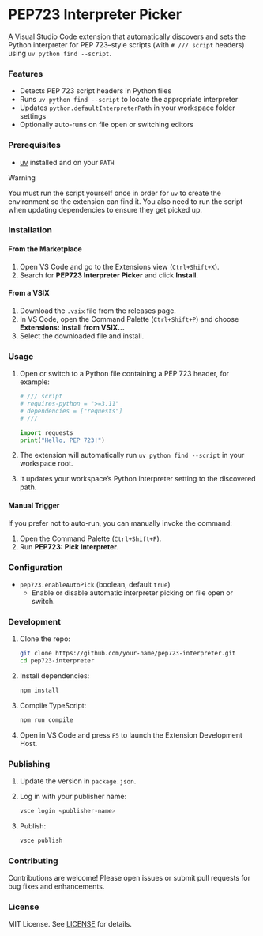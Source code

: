 # PEP723 Interpreter Picker

A Visual Studio Code extension that automatically discovers and sets the Python interpreter for PEP 723–style scripts (with `# /// script` headers) using `uv python find --script`.

### Features

- Detects PEP 723 script headers in Python files
- Runs `uv python find --script` to locate the appropriate interpreter
- Updates `python.defaultInterpreterPath` in your workspace folder settings
- Optionally auto-runs on file open or switching editors

### Prerequisites
- [uv](https://github.com/jaraco/uv) installed and on your `PATH`

> [!WARNING]
> You must run the script yourself once in order for `uv` to create the environment so the extension can find it. You also need to run the script when updating dependencies to ensure they get picked up. 

### Installation

#### From the Marketplace

1. Open VS Code and go to the Extensions view (`Ctrl+Shift+X`).
2. Search for **PEP723 Interpreter Picker** and click **Install**.

#### From a VSIX

1. Download the `.vsix` file from the releases page.
2. In VS Code, open the Command Palette (`Ctrl+Shift+P`) and choose **Extensions: Install from VSIX...**
3. Select the downloaded file and install.

### Usage

1. Open or switch to a Python file containing a PEP 723 header, for example:

   ```python
   # /// script
   # requires-python = ">=3.11"
   # dependencies = ["requests"]
   # ///

   import requests
   print("Hello, PEP 723!")
   ```

2. The extension will automatically run `uv python find --script` in your workspace root.
3. It updates your workspace’s Python interpreter setting to the discovered path.

#### Manual Trigger

If you prefer not to auto-run, you can manually invoke the command:

1. Open the Command Palette (`Ctrl+Shift+P`).
2. Run **PEP723: Pick Interpreter**.

### Configuration

- `pep723.enableAutoPick` (boolean, default `true`)
  - Enable or disable automatic interpreter picking on file open or switch.

### Development

1. Clone the repo:

   ```bash
   git clone https://github.com/your-name/pep723-interpreter.git
   cd pep723-interpreter
   ```

2. Install dependencies:

   ```bash
   npm install
   ```

3. Compile TypeScript:

   ```bash
   npm run compile
   ```

4. Open in VS Code and press `F5` to launch the Extension Development Host.

### Publishing

1. Update the version in `package.json`.
2. Log in with your publisher name:

   ```bash
   vsce login <publisher-name>
   ```

3. Publish:

   ```bash
   vsce publish
   ```

### Contributing

Contributions are welcome! Please open issues or submit pull requests for bug fixes and enhancements.

### License

MIT License. See [LICENSE](LICENSE) for details.
